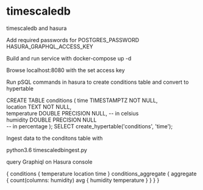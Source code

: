 # timescaledb
timescaledb and hasura

Add required passwords for
POSTGRES_PASSWORD
HASURA_GRAPHQL_ACCESS_KEY

Build and run service with
docker-compose up -d 

Browse localhost:8080 with the set access key

Run pSQL commands in hasura to create conditions table and convert to hypertable

CREATE TABLE conditions (
  time        TIMESTAMPTZ       NOT NULL,  
  location    TEXT              NOT NULL,  
  temperature DOUBLE PRECISION  NULL, 
  -- in celsius  
  humidity    DOUBLE PRECISION  NULL  
  -- in percentage
);
SELECT create_hypertable('conditions', 'time');

Ingest data to the conditons table with

python3.6 timescaledbingest.py

query Graphiql on Hasura console

{
  conditions {
    temperature
    location
    time
  }
  conditions_aggregate {
    aggregate {
      count(columns: humidity)
      avg {
        humidity
        temperature
      }
    }
  }
}
